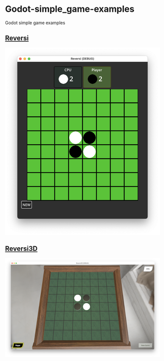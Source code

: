 # Godot-simple_game-examples
Godot simple game examples

## [Reversi](Reversi)

<img src="Reversi/doc/Screenshot.png" width=600px>

## [Reversi3D](Reversi3D)

<img src="Reversi3D/doc/Screenshot.png" width=600px>
